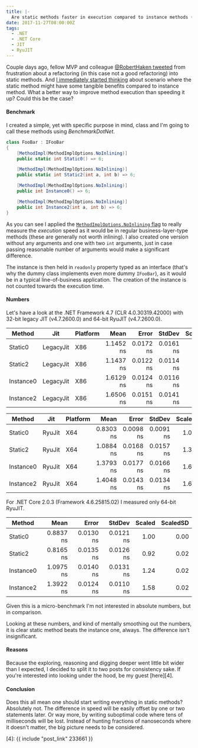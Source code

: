 ```yaml
---
title: |-
  Are static methods faster in execution compared to instance methods (.NET)?
date: 2017-11-27T08:00:00Z
tags:
  - .NET
  - .NET Core
  - JIT
  - RyuJIT
---
```

Couple days ago, fellow MVP and colleague [@RobertHaken tweeted][1] from frustration about a refactoring (in this case not a good refactoring) into static methods. And [I immediately started thinking][2] about scenario where the static method might have some tangible benefits compared to instance method. What a better way to improve method execution than speeding it up? Could this be the case?

<!-- excerpt -->

#### Benchmark

I created a simple, yet with specific purpose in mind, class and I'm going to call these methods using _BenchmarkDotNet_.

```csharp
class FooBar : IFooBar
{
	[MethodImpl(MethodImplOptions.NoInlining)]
	public static int Static0() => 6;

	[MethodImpl(MethodImplOptions.NoInlining)]
	public static int Static2(int a, int b) => 6;

	[MethodImpl(MethodImplOptions.NoInlining)]
	public int Instance0() => 6;

	[MethodImpl(MethodImplOptions.NoInlining)]
	public int Instance2(int a, int b) => 6;
}
```

As you can see I applied the [`MethodImplOptions.NoInlining` flag][3] to really measure the _execution_ speed as it would be in regular business-layer-type methods (these are generally not worth inlining). I also created one version without any arguments and one with two `int` arguments, just in case passing reasonable number of arguments would make a significant difference. 

The instance is then held in `readonly` property typed as an interface (that's why the dummy class implements even more dummy `IFooBar`), as it would be in a typical line-of-business application. The creation of the instance is not counted towards the execution time.

#### Numbers

Let's have a look at the .NET Framework 4.7 (CLR 4.0.30319.42000) with 32-bit legacy JIT (v4.7.2600.0) and 64-bit RyuJIT (v4.7.2600.0).

|      Method |       Jit | Platform |      Mean |     Error |    StdDev | Scaled | ScaledSD |
|------------ |---------- |--------- |----------:|----------:|----------:|-------:|---------:|
|     Static0 | LegacyJit |      X86 | 1.1452 ns | 0.0172 ns | 0.0161 ns |   1.00 |     0.00 |
|     Static2 | LegacyJit |      X86 | 1.1437 ns | 0.0122 ns | 0.0114 ns |   1.00 |     0.02 |
|   Instance0 | LegacyJit |      X86 | 1.6129 ns | 0.0124 ns | 0.0116 ns |   1.41 |     0.02 |
|   Instance2 | LegacyJit |      X86 | 1.6506 ns | 0.0151 ns | 0.0141 ns |   1.44 |     0.02 |

|      Method |       Jit | Platform |      Mean |     Error |    StdDev | Scaled | ScaledSD |
|------------ |---------- |--------- |----------:|----------:|----------:|-------:|---------:|
|     Static0 |    RyuJit |      X64 | 0.8303 ns | 0.0098 ns | 0.0091 ns |   1.00 |     0.00 |
|     Static2 |    RyuJit |      X64 | 1.0884 ns | 0.0168 ns | 0.0157 ns |   1.31 |     0.02 |
|   Instance0 |    RyuJit |      X64 | 1.3793 ns | 0.0177 ns | 0.0166 ns |   1.66 |     0.03 |
|   Instance2 |    RyuJit |      X64 | 1.4048 ns | 0.0143 ns | 0.0134 ns |   1.69 |     0.02 |

For .NET Core 2.0.3 (Framework 4.6.25815.02) I measured only 64-bit RyuJIT.

|      Method |      Mean |     Error |    StdDev | Scaled | ScaledSD |
|------------ |----------:|----------:|----------:|-------:|---------:|
|     Static0 | 0.8837 ns | 0.0130 ns | 0.0121 ns |   1.00 |     0.00 |
|     Static2 | 0.8165 ns | 0.0135 ns | 0.0126 ns |   0.92 |     0.02 |
|   Instance0 | 1.0975 ns | 0.0140 ns | 0.0131 ns |   1.24 |     0.02 |
|   Instance2 | 1.3922 ns | 0.0124 ns | 0.0110 ns |   1.58 |     0.02 |

Given this is a micro-benchmark I'm not interested in absolute numbers, but in comparison.

Looking at these numbers, and kind of mentally smoothing out the numbers, it is clear static method beats the instance one, always. The difference isn't insignificant.

#### Reasons

Because the exploring, reasoning and digging deeper went little bit wider than I expected, I decided to split it to two posts for consistency sake. If you're interested into looking under the hood, be my guest [here][4].

#### Conclusion

Does this all mean one should start writing everything in static methods? Absolutely not. The difference in speed will be easily offset by one or two statements later. Or way more, by writing suboptimal code where tens of milliseconds will be lost. Instead of hunting fractions of nanoseconds where it doesn't matter, the big picture needs to be considered.

[1]: https://twitter.com/RobertHaken/status/928796434257891328
[2]: https://twitter.com/cincura_net/status/928875934673002496
[3]: https://docs.microsoft.com/en-us/dotnet/api/system.runtime.compilerservices.methodimploptions.noinlining?view=netframework-4.7
[4]: {{ include "post_link" 233661 }}